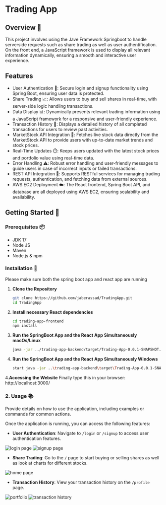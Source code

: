 # Trading App

## Overview 📝

This project involves using the Jave Framework Springboot to handle serverside requests such as share trading as well as user authentification. On the front end, a JavaScript framework is used to display all relevant information dynamically, ensuring a smooth and interactive user experience.

## Features 

- User Authentication 🔑: Secure login and signup functionality using Spring Boot, ensuring user data is protected.
- Share Trading 📈: Allows users to buy and sell shares in real-time, with server-side logic handling transactions.
- Data Display 📊: Dynamically presents relevant trading information using a JavaScript framework for a responsive and user-friendly experience.
- Transaction History 🧾: Displays a detailed history of all completed transactions for users to review past activities.
- MarketStock API Integration 🔌: Fetches live stock data directly from the MarketStock API to provide users with up-to-date market trends and stock prices.
- Real-Time Updates ⏱️: Keeps users updated with the latest stock prices and portfolio value using real-time data.
- Error Handling ⚠️: Robust error handling and user-friendly messages to guide users in case of incorrect inputs or failed transactions.
- REST API Integration 🔌: Supports RESTful services for managing trading requests, authentication, and fetching data from external sources.
- AWS EC2 Deployment ☁️: The React frontend, Spring Boot API, and database are all deployed using AWS EC2, ensuring scalability and availability.

## Getting Started 🚀

### Prerequisites 📦
- JDK 17
- Node JS
- Maven
- Node.js & npm

### Installation 🔧

Please make sure both the spring boot app and react app are running
1. **Clone the Repository** 

   ```bash
   git clone https://github.com/jaberassad/TradingApp.git
   cd TradingApp

2. **Install necessary React dependencies**
   ```bash
   cd trading-app-frontend
   npm install
   

3. **Run the SpringBoot App and the React App Simultaneously macOs/Linux**
   ```bash
   java -jar ../trading-app-backend/target/Trading-App-0.0.1-SNAPSHOT.jar & npm start

3. **Run the SpringBoot App and the React App Simultaneously Windows**
   ```bash
   start java -jar ..\trading-app-backend\target\Trading-App-0.0.1-SNAPSHOT.jar & npm start

4.**Accessing the Website**
   Finally type this in your browser: http://localhost:3000/
   

### 2. **Usage 📚**

   Provide details on how to use the application, including examples or commands for common actions.
   
   Once the application is running, you can access the following features:
   
   - **User Authentication**: Navigate to `/login` or `/signup` to access user authentication features.

     
![login page](login_img) ![signup page](signup_img)


   - **Share Trading**: Go to the `/` page to start buying or selling shares as well as look at charts for different stocks.

     
![home page](chart_img)


   - **Transaction History**: View your transaction history on the `/profile` page.


![portfolio](portfolio_img)  ![transaction history](transaction_history_img)

